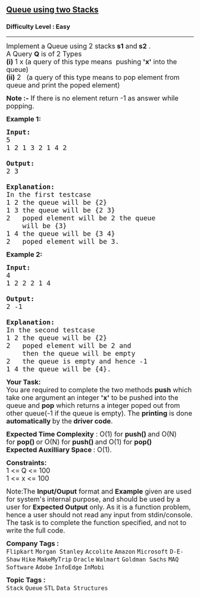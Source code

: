 <h2><a href="https://www.geeksforgeeks.org/problems/queue-using-two-stacks/1?page=5&difficulty=Easy&sortBy=submissions">Queue using two Stacks</a></h2><h3>Difficulty Level : Easy</h3><hr><div class="problems_problem_content__Xm_eO"><p><span style="font-size:18px">Implement a Queue using 2 stacks<strong> s1</strong> and<strong> s2</strong> .<br>
A Query <strong>Q</strong> is of 2 Types<br>
<strong>(i)</strong> 1 x (a query of this type means&nbsp;&nbsp;pushing <strong>'x'</strong> into the queue)<br>
<strong>(ii)</strong> 2 &nbsp; (a query of this type means to pop&nbsp;element from queue and print the poped element)</span></p>

<p><span style="font-size:18px"><strong>Note :-</strong> If there is no element return -1 as answer while popping.</span></p>

<p><strong><span style="font-size:18px">Example 1:</span></strong></p>

<pre><strong><span style="font-size:18px">Input:
</span></strong><span style="font-size:18px">5
1 2 1 3 2 1 4 2

<strong>Output: 
</strong>2&nbsp;3
<strong>
Explanation: 
</strong>In the first testcase
1 2 the queue will be {2}
1 3 the queue will be {2 3}
2 &nbsp; poped element will be 2 the queue 
&nbsp;   will be {3}
1 4 the queue will be {3 4}
2 &nbsp; poped element will be 3.</span>
</pre>

<p><strong><span style="font-size:18px">Example 2:</span></strong></p>

<pre><strong><span style="font-size:18px">Input:
</span></strong><span style="font-size:18px">4
1 2 2 2 1 4

<strong>Output: 
</strong>2&nbsp;-1
<strong>
Explanation: 
</strong>In the second testcase&nbsp;
1 2&nbsp;the queue will be {2}
2&nbsp; &nbsp;poped element will be 2 and 
&nbsp;   then the queue will be empty
2&nbsp; &nbsp;the queue is empty and hence -1
1 4&nbsp;the queue will be {4}.</span></pre>

<p><strong><span style="font-size:18px">Your Task:</span></strong><br>
<span style="font-size:18px">You are required to complete the two methods <strong>push</strong> which take one argument an integer <strong>'x'</strong>&nbsp;to be pushed into the queue and <strong>pop</strong> which returns a integer&nbsp;poped out from other queue(-1 if the queue is empty).&nbsp;The <strong>printing</strong> is done <strong>automatically </strong>by the<strong> driver code</strong>.</span></p>

<p><span style="font-size:18px"><strong>Expected Time Complexity</strong> : O(1) for&nbsp;<strong>push()&nbsp;</strong>and&nbsp;O(N) for&nbsp;<strong>pop() </strong>or&nbsp;O(N) for&nbsp;<strong>push()&nbsp;</strong>and&nbsp;O(1) for&nbsp;<strong>pop() </strong>&nbsp;<br>
<strong>Expected Auxilliary Space </strong>:&nbsp;O(1).</span></p>

<p><span style="font-size:18px"><strong>Constraints:</strong><br>
1 &lt;=<strong> </strong>Q &lt;= 100<br>
1 &lt;= x &lt;= 100</span></p>

<p><span style="font-size:18px">Note:The <strong>Input/Ouput</strong> format and <strong>Example</strong> given are used for system's internal purpose, and should be used by a user for <strong>Expected Output</strong> only. As it is a function problem, hence a user should not read any input from stdin/console. The task is to complete the function specified, and not to write the full code.</span></p>
</div><p><span style=font-size:18px><strong>Company Tags : </strong><br><code>Flipkart</code>&nbsp;<code>Morgan Stanley</code>&nbsp;<code>Accolite</code>&nbsp;<code>Amazon</code>&nbsp;<code>Microsoft</code>&nbsp;<code>D-E-Shaw</code>&nbsp;<code>Hike</code>&nbsp;<code>MakeMyTrip</code>&nbsp;<code>Oracle</code>&nbsp;<code>Walmart</code>&nbsp;<code>Goldman Sachs</code>&nbsp;<code>MAQ Software</code>&nbsp;<code>Adobe</code>&nbsp;<code>InfoEdge</code>&nbsp;<code>InMobi</code>&nbsp;<br><p><span style=font-size:18px><strong>Topic Tags : </strong><br><code>Stack</code>&nbsp;<code>Queue</code>&nbsp;<code>STL</code>&nbsp;<code>Data Structures</code>&nbsp;